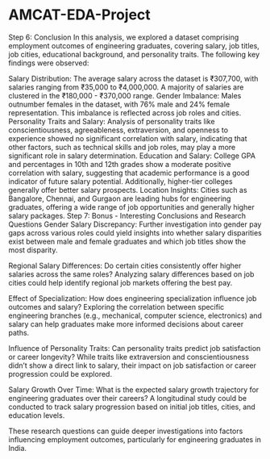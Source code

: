 # AMCAT-EDA-Project

Step 6: Conclusion
In this analysis, we explored a dataset comprising employment outcomes of engineering graduates, covering salary, job titles, job cities, educational background, and personality traits. The following key findings were observed:

Salary Distribution: The average salary across the dataset is ₹307,700, with salaries ranging from ₹35,000 to ₹4,000,000. A majority of salaries are clustered in the ₹180,000 - ₹370,000 range.
Gender Imbalance: Males outnumber females in the dataset, with 76% male and 24% female representation. This imbalance is reflected across job roles and cities.
Personality Traits and Salary: Analysis of personality traits like conscientiousness, agreeableness, extraversion, and openness to experience showed no significant correlation with salary, indicating that other factors, such as technical skills and job roles, may play a more significant role in salary determination.
Education and Salary: College GPA and percentages in 10th and 12th grades show a moderate positive correlation with salary, suggesting that academic performance is a good indicator of future salary potential. Additionally, higher-tier colleges generally offer better salary prospects.
Location Insights: Cities such as Bangalore, Chennai, and Gurgaon are leading hubs for engineering graduates, offering a wide range of job opportunities and generally higher salary packages.
Step 7: Bonus - Interesting Conclusions and Research Questions
Gender Salary Discrepancy: Further investigation into gender pay gaps across various roles could yield insights into whether salary disparities exist between male and female graduates and which job titles show the most disparity.

Regional Salary Differences: Do certain cities consistently offer higher salaries across the same roles? Analyzing salary differences based on job cities could help identify regional job markets offering the best pay.

Effect of Specialization: How does engineering specialization influence job outcomes and salary? Exploring the correlation between specific engineering branches (e.g., mechanical, computer science, electronics) and salary can help graduates make more informed decisions about career paths.

Influence of Personality Traits: Can personality traits predict job satisfaction or career longevity? While traits like extraversion and conscientiousness didn’t show a direct link to salary, their impact on job satisfaction or career progression could be explored.

Salary Growth Over Time: What is the expected salary growth trajectory for engineering graduates over their careers? A longitudinal study could be conducted to track salary progression based on initial job titles, cities, and education levels.

These research questions can guide deeper investigations into factors influencing employment outcomes, particularly for engineering graduates in India.
